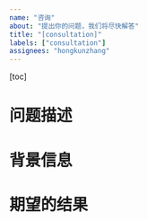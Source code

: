 ```yaml
---
name: "咨询"
about: "提出你的问题，我们将尽快解答"
title: "[consultation]"
labels: ["consultation"]
assignees: "hongkunzhang"
---
```


[toc]

# 问题描述
<!-- 
详细描述问题的现象、情况或不明确的地方。需要求助的内容。
-->


# 背景信息
<!-- 
提供问题产生的背景信息，这有助于项目维护者更好地理解问题的来源和重要性。
-->


# 期望的结果
<!-- 
1提出期望得到的帮助，可以涵盖但不限于解释、操作步骤和资源推荐。
-->